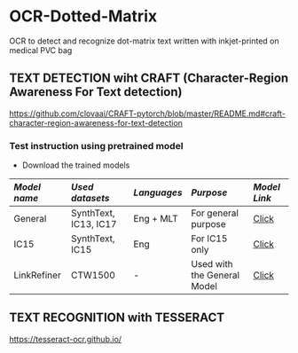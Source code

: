 # OCR-Dotted-Matrix
OCR to detect and recognize dot-matrix text written with inkjet-printed on medical PVC bag


## TEXT DETECTION wiht CRAFT (Character-Region Awareness For Text detection)
https://github.com/clovaai/CRAFT-pytorch/blob/master/README.md#craft-character-region-awareness-for-text-detection

### Test instruction using pretrained model
- Download the trained models
 
 *Model name* | *Used datasets* | *Languages* | *Purpose* | *Model Link* |
 | :--- | :--- | :--- | :--- | :--- |
General | SynthText, IC13, IC17 | Eng + MLT | For general purpose | [Click](https://drive.google.com/open?id=1Jk4eGD7crsqCCg9C9VjCLkMN3ze8kutZ)
IC15 | SynthText, IC15 | Eng | For IC15 only | [Click](https://drive.google.com/open?id=1i2R7UIUqmkUtF0jv_3MXTqmQ_9wuAnLf)
LinkRefiner | CTW1500 | - | Used with the General Model | [Click](https://drive.google.com/open?id=1XSaFwBkOaFOdtk4Ane3DFyJGPRw6v5bO)


## TEXT RECOGNITION with TESSERACT 
https://tesseract-ocr.github.io/

